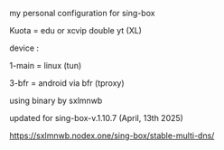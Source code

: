 my personal configuration for sing-box

Kuota = edu or xcvip double yt (XL)

device :

1-main = linux (tun)

3-bfr = android via bfr (tproxy)

using binary by sxlmnwb

updated for sing-box-v.1.10.7 (April, 13th 2025)

https://sxlmnwb.nodex.one/sing-box/stable-multi-dns/
